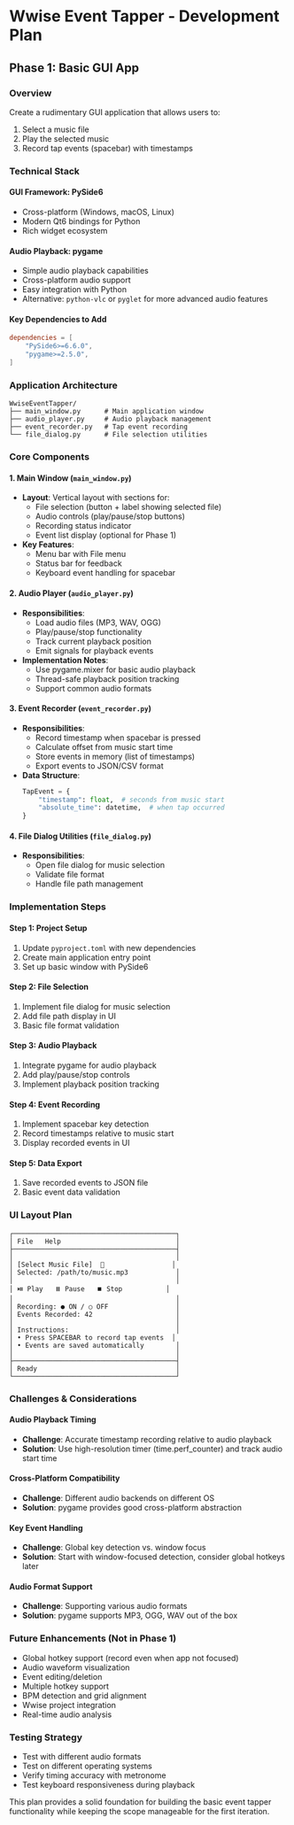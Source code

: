 # Wwise Event Tapper - Development Plan

## Phase 1: Basic GUI App

### Overview
Create a rudimentary GUI application that allows users to:
1. Select a music file
2. Play the selected music
3. Record tap events (spacebar) with timestamps

### Technical Stack

#### GUI Framework: PySide6
- Cross-platform (Windows, macOS, Linux)
- Modern Qt6 bindings for Python
- Rich widget ecosystem

#### Audio Playback: pygame
- Simple audio playback capabilities
- Cross-platform audio support
- Easy integration with Python
- Alternative: `python-vlc` or `pyglet` for more advanced audio features

#### Key Dependencies to Add
```toml
dependencies = [
    "PySide6>=6.6.0",
    "pygame>=2.5.0",
]
```

### Application Architecture

```
WwiseEventTapper/
├── main_window.py      # Main application window
├── audio_player.py     # Audio playback management
├── event_recorder.py   # Tap event recording
└── file_dialog.py      # File selection utilities
```

### Core Components

#### 1. Main Window (`main_window.py`)
- **Layout**: Vertical layout with sections for:
  - File selection (button + label showing selected file)
  - Audio controls (play/pause/stop buttons)
  - Recording status indicator
  - Event list display (optional for Phase 1)
- **Key Features**:
  - Menu bar with File menu
  - Status bar for feedback
  - Keyboard event handling for spacebar

#### 2. Audio Player (`audio_player.py`)
- **Responsibilities**:
  - Load audio files (MP3, WAV, OGG)
  - Play/pause/stop functionality
  - Track current playback position
  - Emit signals for playback events
- **Implementation Notes**:
  - Use pygame.mixer for basic audio playback
  - Thread-safe playback position tracking
  - Support common audio formats

#### 3. Event Recorder (`event_recorder.py`)
- **Responsibilities**:
  - Record timestamp when spacebar is pressed
  - Calculate offset from music start time
  - Store events in memory (list of timestamps)
  - Export events to JSON/CSV format
- **Data Structure**:
  ```python
  TapEvent = {
      "timestamp": float,  # seconds from music start
      "absolute_time": datetime,  # when tap occurred
  }
  ```

#### 4. File Dialog Utilities (`file_dialog.py`)
- **Responsibilities**:
  - Open file dialog for music selection
  - Validate file format
  - Handle file path management

### Implementation Steps

#### Step 1: Project Setup
1. Update `pyproject.toml` with new dependencies
2. Create main application entry point
3. Set up basic window with PySide6

#### Step 2: File Selection
1. Implement file dialog for music selection
2. Add file path display in UI
3. Basic file format validation

#### Step 3: Audio Playback
1. Integrate pygame for audio playback
2. Add play/pause/stop controls
3. Implement playback position tracking

#### Step 4: Event Recording
1. Implement spacebar key detection
2. Record timestamps relative to music start
3. Display recorded events in UI

#### Step 5: Data Export
1. Save recorded events to JSON file
2. Basic event data validation

### UI Layout Plan

```
┌─────────────────────────────────────────┐
│ File   Help                             │
├─────────────────────────────────────────┤
│                                         │
│ [Select Music File]  📁                 │
│ Selected: /path/to/music.mp3            │
│                                         │
│ ⏯️ Play   ⏸️ Pause   ⏹️ Stop           │
│                                         │
│ Recording: ● ON / ○ OFF                 │
│ Events Recorded: 42                     │
│                                         │
│ Instructions:                           │
│ • Press SPACEBAR to record tap events  │
│ • Events are saved automatically        │
│                                         │
├─────────────────────────────────────────┤
│ Ready                                   │
└─────────────────────────────────────────┘
```

### Challenges & Considerations

#### Audio Playback Timing
- **Challenge**: Accurate timestamp recording relative to audio playback
- **Solution**: Use high-resolution timer (time.perf_counter) and track audio start time

#### Cross-Platform Compatibility
- **Challenge**: Different audio backends on different OS
- **Solution**: pygame provides good cross-platform abstraction

#### Key Event Handling
- **Challenge**: Global key detection vs. window focus
- **Solution**: Start with window-focused detection, consider global hotkeys later

#### Audio Format Support
- **Challenge**: Supporting various audio formats
- **Solution**: pygame supports MP3, OGG, WAV out of the box

### Future Enhancements (Not in Phase 1)
- Global hotkey support (record even when app not focused)
- Audio waveform visualization
- Event editing/deletion
- Multiple hotkey support
- BPM detection and grid alignment
- Wwise project integration
- Real-time audio analysis

### Testing Strategy
- Test with different audio formats
- Test on different operating systems
- Verify timing accuracy with metronome
- Test keyboard responsiveness during playback

This plan provides a solid foundation for building the basic event tapper functionality while keeping the scope manageable for the first iteration.
